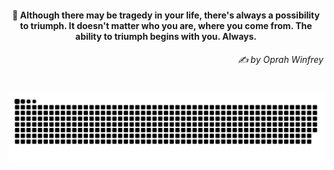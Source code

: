 <h4 align="center">
  💭 Although there may be tragedy in your life, there's always a possibility to triumph. It doesn't matter who you are, where you come from. The ability to triumph begins with you. Always.
  <h6 align="right">
    <i>
      ✍️ by Oprah Winfrey
    </i>
  </h6>
</h4>

#

<picture>
  <source media="(prefers-color-scheme: dark)" srcset="https://raw.githubusercontent.com/sakshiagrwal/sakshiagrwal/output/github-snake-dark.svg">
  <source media="(prefers-color-scheme: light)" srcset="https://raw.githubusercontent.com/sakshiagrwal/sakshiagrwal/output/github-snake.svg">
  <img alt="snk" src="https://raw.githubusercontent.com/sakshiagrwal/sakshiagrwal/output/github-snake.svg">
</picture>
